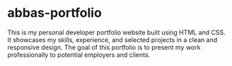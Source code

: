 # abbas-portfolio
This is my personal developer portfolio website built using HTML and CSS. It showcases my skills, experience, and selected projects in a clean and responsive design. The goal of this portfolio is to present my work professionally to potential employers and clients.
